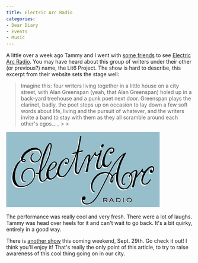 ```yaml
---
title: Electric Arc Radio
categories:
- Dear Diary
- Events
- Music
---
```


A little over a week ago Tammy and I went with [some friends](http://www.thetangens.net/) to see [Electric Arc Radio](http://www.electricarcradio.com/). You may have heard about this group of writers under their other (or previous?) name, the Lit6 Project. The show is hard to describe, this excerpt from their website sets the stage well:


<blockquote>        Imagine this: four writers living together in a little house on a city street, with         Alan Greenspan (yeah, that Alan Greenspan) holed up in a back-yard treehouse and         a punk poet next door. Greenspan plays the clarinet, badly, the poet steps up on         occasion to lay down a few soft words about life, living and the pursuit of whatever,         and the writers invite a band to stay with them as they all scramble around each other's egos._ _
> 
> </blockquote>

[![electricarcradio.jpg](/assets/posts/2007/electricarcradio1.jpg)](http://www.electricarcradio.com/)

The performance was really cool and very fresh. There were a lot of laughs. Tammy was head over heels for it and can't wait to go back. It's a bit quirky, entirely in a good way.

There is [another show](http://www.electricarcradio.com/?page=dates) this coming weekend, Sept. 29th. Go check it out! I think you'll enjoy it! That's really the only point of this article, to try to raise awareness of this cool thing going on in our city.
